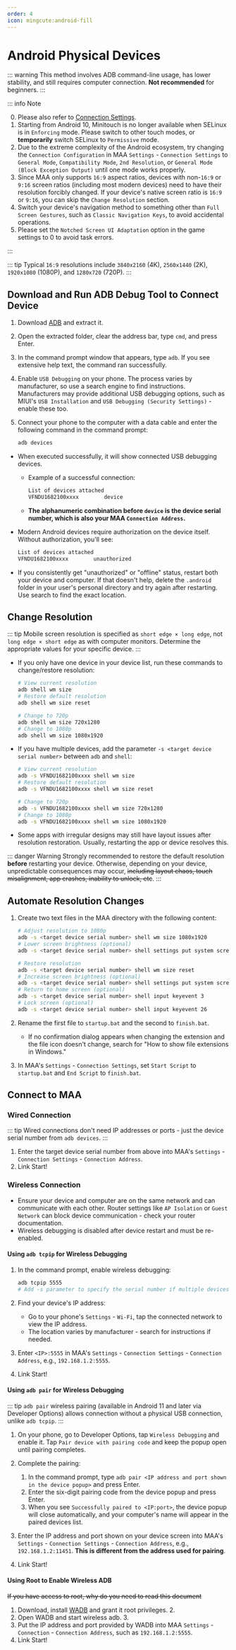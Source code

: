 ```yaml
---
order: 4
icon: mingcute:android-fill
---
```


# Android Physical Devices

::: warning
This method involves ADB command-line usage, has lower stability, and still requires computer connection. **Not recommended** for beginners.
:::

::: info Note

0. Please also refer to [Connection Settings](../connection.md).
1. Starting from Android 10, Minitouch is no longer available when SELinux is in `Enforcing` mode. Please switch to other touch modes, or **temporarily** switch SELinux to `Permissive` mode.
2. Due to the extreme complexity of the Android ecosystem, try changing the `Connection Configuration` in MAA `Settings` - `Connection Settings` to `General Mode`, `Compatibility Mode`, `2nd Resolution`, or `General Mode (Block Exception Output)` until one mode works properly.
3. Since MAA only supports `16:9` aspect ratios, devices with non-`16:9` or `9:16` screen ratios (including most modern devices) need to have their resolution forcibly changed. If your device's native screen ratio is `16:9` or `9:16`, you can skip the `Change Resolution` section.
4. Switch your device's navigation method to something other than `Full Screen Gestures`, such as `Classic Navigation Keys`, to avoid accidental operations.
5. Please set the `Notched Screen UI Adaptation` option in the game settings to 0 to avoid task errors.

:::

::: tip
Typical `16:9` resolutions include `3840x2160` (4K), `2560x1440` (2K), `1920x1080` (1080P), and `1280x720` (720P).
:::

## Download and Run ADB Debug Tool to Connect Device

1. Download [ADB](https://dl.google.com/android/repository/platform-tools-latest-windows.zip) and extract it.
2. Open the extracted folder, clear the address bar, type `cmd`, and press Enter.
3. In the command prompt window that appears, type `adb`. If you see extensive help text, the command ran successfully.
4. Enable `USB Debugging` on your phone. The process varies by manufacturer, so use a search engine to find instructions. Manufacturers may provide additional USB debugging options, such as MIUI's `USB Installation` and `USB Debugging (Security Settings)` - enable these too.
5. Connect your phone to the computer with a data cable and enter the following command in the command prompt:

   ```bash
   adb devices
   ```

- When executed successfully, it will show connected USB debugging devices.

  - Example of a successful connection:

    ```bash
    List of devices attached
    VFNDU1682100xxxx        device
    ```

  - **The alphanumeric combination before `device` is the device serial number, which is also your MAA `Connection Address`.**

- Modern Android devices require authorization on the device itself. Without authorization, you'll see:

  ```bash
  List of devices attached
  VFNDU1682100xxxx        unauthorized
  ```

- If you consistently get "unauthorized" or "offline" status, restart both your device and computer. If that doesn't help, delete the `.android` folder in your user's personal directory and try again after restarting. Use search to find the exact location.

## Change Resolution

::: tip
Mobile screen resolution is specified as `short edge × long edge`, not `long edge × short edge` as with computer monitors. Determine the appropriate values for your specific device.
:::

- If you only have one device in your device list, run these commands to change/restore resolution:

  ```bash
  # View current resolution
  adb shell wm size
  # Restore default resolution
  adb shell wm size reset

  # Change to 720p
  adb shell wm size 720x1280
  # Change to 1080p
  adb shell wm size 1080x1920
  ```

- If you have multiple devices, add the parameter `-s <target device serial number>` between `adb` and `shell`:

  ```bash
  # View current resolution
  adb -s VFNDU1682100xxxx shell wm size
  # Restore default resolution
  adb -s VFNDU1682100xxxx shell wm size reset

  # Change to 720p
  adb -s VFNDU1682100xxxx shell wm size 720x1280
  # Change to 1080p
  adb -s VFNDU1682100xxxx shell wm size 1080x1920
  ```

- Some apps with irregular designs may still have layout issues after resolution restoration. Usually, restarting the app or device resolves this.

::: danger Warning
Strongly recommended to restore the default resolution **before** restarting your device. Otherwise, depending on your device, unpredictable consequences may occur, ~~including layout chaos, touch misalignment, app crashes, inability to unlock, etc~~.
:::

## Automate Resolution Changes

1. Create two text files in the MAA directory with the following content:

   ```bash
   # Adjust resolution to 1080p
   adb -s <target device serial number> shell wm size 1080x1920
   # Lower screen brightness (optional)
   adb -s <target device serial number> shell settings put system screen_brightness 1
   ```

   ```bash
   # Restore resolution
   adb -s <target device serial number> shell wm size reset
   # Increase screen brightness (optional)
   adb -s <target device serial number> shell settings put system screen_brightness 20
   # Return to home screen (optional)
   adb -s <target device serial number> shell input keyevent 3
   # Lock screen (optional)
   adb -s <target device serial number> shell input keyevent 26
   ```

2. Rename the first file to `startup.bat` and the second to `finish.bat`.

   - If no confirmation dialog appears when changing the extension and the file icon doesn't change, search for "How to show file extensions in Windows."

3. In MAA's `Settings` - `Connection Settings`, set `Start Script` to `startup.bat` and `End Script` to `finish.bat`.

## Connect to MAA

### Wired Connection

::: tip
Wired connections don't need IP addresses or ports - just the device serial number from `adb devices`.
:::

1. Enter the target device serial number from above into MAA's `Settings` - `Connection Settings` - `Connection Address`.
2. Link Start!

### Wireless Connection

- Ensure your device and computer are on the same network and can communicate with each other. Router settings like `AP Isolation` or `Guest Network` can block device communication - check your router documentation.
- Wireless debugging is disabled after device restart and must be re-enabled.

#### Using `adb tcpip` for Wireless Debugging

1. In the command prompt, enable wireless debugging:

   ```bash
   adb tcpip 5555
   # Add -s parameter to specify the serial number if multiple devices are connected
   ```

2. Find your device's IP address:

   - Go to your phone's `Settings` - `Wi-Fi`, tap the connected network to view the IP address.
   - The location varies by manufacturer - search for instructions if needed.

3. Enter `<IP>:5555` in MAA's `Settings` - `Connection Settings` - `Connection Address`, e.g., `192.168.1.2:5555`.
4. Link Start!

#### Using `adb pair` for Wireless Debugging

::: tip
`adb pair` wireless pairing (available in Android 11 and later via Developer Options) allows connection without a physical USB connection, unlike `adb tcpip`.
:::

1. On your phone, go to Developer Options, tap `Wireless Debugging` and enable it. Tap `Pair device with pairing code` and keep the popup open until pairing completes.

2. Complete the pairing:

   1. In the command prompt, type `adb pair <IP address and port shown in the device popup>` and press Enter.
   2. Enter the six-digit pairing code from the device popup and press Enter.
   3. When you see `Successfully paired to <IP:port>`, the device popup will close automatically, and your computer's name will appear in the paired devices list.

3. Enter the IP address and port shown on your device screen into MAA's `Settings` - `Connection Settings` - `Connection Address`, e.g., `192.168.1.2:11451`. **This is different from the address used for pairing**.
4. Link Start!

#### Using Root to Enable Wireless ADB

~~If you have access to root, why do you need to read this document~~

1. Download, install [WADB](https://github.com/RikkaApps/WADB/releases) and grant it root privileges. 2.
2. Open WADB and start wireless adb. 3.
3. Put the IP address and port provided by WADB into MAA `Settings` - `Connection` - `Connection Address`, such as `192.168.1.2:5555`.
4. Link Start!
